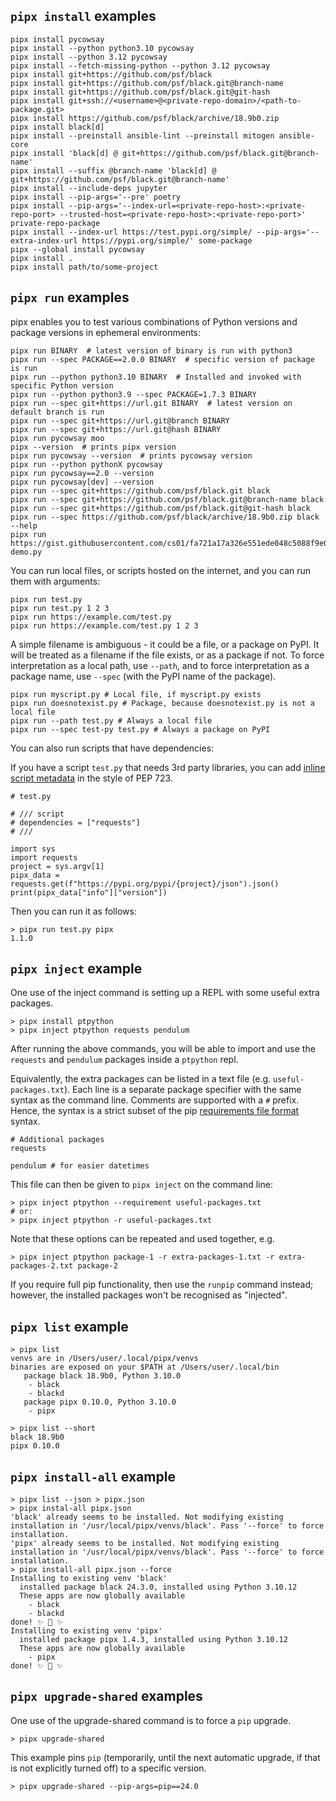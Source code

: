 ## `pipx install` examples

```
pipx install pycowsay
pipx install --python python3.10 pycowsay
pipx install --python 3.12 pycowsay
pipx install --fetch-missing-python --python 3.12 pycowsay
pipx install git+https://github.com/psf/black
pipx install git+https://github.com/psf/black.git@branch-name
pipx install git+https://github.com/psf/black.git@git-hash
pipx install git+ssh://<username>@<private-repo-domain>/<path-to-package.git>
pipx install https://github.com/psf/black/archive/18.9b0.zip
pipx install black[d]
pipx install --preinstall ansible-lint --preinstall mitogen ansible-core
pipx install 'black[d] @ git+https://github.com/psf/black.git@branch-name'
pipx install --suffix @branch-name 'black[d] @ git+https://github.com/psf/black.git@branch-name'
pipx install --include-deps jupyter
pipx install --pip-args='--pre' poetry
pipx install --pip-args='--index-url=<private-repo-host>:<private-repo-port> --trusted-host=<private-repo-host>:<private-repo-port>' private-repo-package
pipx install --index-url https://test.pypi.org/simple/ --pip-args='--extra-index-url https://pypi.org/simple/' some-package
pipx --global install pycowsay
pipx install .
pipx install path/to/some-project
```

## `pipx run` examples

pipx enables you to test various combinations of Python versions and package versions in ephemeral environments:

```
pipx run BINARY  # latest version of binary is run with python3
pipx run --spec PACKAGE==2.0.0 BINARY  # specific version of package is run
pipx run --python python3.10 BINARY  # Installed and invoked with specific Python version
pipx run --python python3.9 --spec PACKAGE=1.7.3 BINARY
pipx run --spec git+https://url.git BINARY  # latest version on default branch is run
pipx run --spec git+https://url.git@branch BINARY
pipx run --spec git+https://url.git@hash BINARY
pipx run pycowsay moo
pipx --version  # prints pipx version
pipx run pycowsay --version  # prints pycowsay version
pipx run --python pythonX pycowsay
pipx run pycowsay==2.0 --version
pipx run pycowsay[dev] --version
pipx run --spec git+https://github.com/psf/black.git black
pipx run --spec git+https://github.com/psf/black.git@branch-name black
pipx run --spec git+https://github.com/psf/black.git@git-hash black
pipx run --spec https://github.com/psf/black/archive/18.9b0.zip black --help
pipx run https://gist.githubusercontent.com/cs01/fa721a17a326e551ede048c5088f9e0f/raw/6bdfbb6e9c1132b1c38fdd2f195d4a24c540c324/pipx-demo.py
```

You can run local files, or scripts hosted on the internet, and you can run them with arguments:

```
pipx run test.py
pipx run test.py 1 2 3
pipx run https://example.com/test.py
pipx run https://example.com/test.py 1 2 3
```

A simple filename is ambiguous - it could be a file, or a package on PyPI. It will be treated as a filename if the file
exists, or as a package if not. To force interpretation as a local path, use `--path`, and to force interpretation as a
package name, use `--spec` (with the PyPI name of the package).

```
pipx run myscript.py # Local file, if myscript.py exists
pipx run doesnotexist.py # Package, because doesnotexist.py is not a local file
pipx run --path test.py # Always a local file
pipx run --spec test-py test.py # Always a package on PyPI
```

You can also run scripts that have dependencies:

If you have a script `test.py` that needs 3rd party libraries, you can add [inline script metadata](https://packaging.python.org/en/latest/specifications/inline-script-metadata/) in the style of PEP 723.

```
# test.py

# /// script
# dependencies = ["requests"]
# ///

import sys
import requests
project = sys.argv[1]
pipx_data = requests.get(f"https://pypi.org/pypi/{project}/json").json()
print(pipx_data["info"]["version"])
```

Then you can run it as follows:

```
> pipx run test.py pipx
1.1.0
```

## `pipx inject` example

One use of the inject command is setting up a REPL with some useful extra packages.

```
> pipx install ptpython
> pipx inject ptpython requests pendulum
```

After running the above commands, you will be able to import and use the `requests` and `pendulum` packages inside a
`ptpython` repl.

Equivalently, the extra packages can be listed in a text file (e.g. `useful-packages.txt`).
Each line is a separate package specifier with the same syntax as the command line.
Comments are supported with a `#` prefix.
Hence, the syntax is a strict subset of the pip [requirements file format][pip-requirements] syntax.

[pip-requirements]: https://pip.pypa.io/en/stable/reference/requirements-file-format/

```
# Additional packages
requests

pendulum # for easier datetimes
```

This file can then be given to `pipx inject` on the command line:

```shell
> pipx inject ptpython --requirement useful-packages.txt
# or:
> pipx inject ptpython -r useful-packages.txt
```

Note that these options can be repeated and used together, e.g.

```
> pipx inject ptpython package-1 -r extra-packages-1.txt -r extra-packages-2.txt package-2
```

If you require full pip functionality, then use the `runpip` command instead;
however, the installed packages won't be recognised as "injected".

## `pipx list` example

```
> pipx list
venvs are in /Users/user/.local/pipx/venvs
binaries are exposed on your $PATH at /Users/user/.local/bin
   package black 18.9b0, Python 3.10.0
    - black
    - blackd
   package pipx 0.10.0, Python 3.10.0
    - pipx

> pipx list --short
black 18.9b0
pipx 0.10.0
```

## `pipx install-all` example

```shell
> pipx list --json > pipx.json
> pipx instal-all pipx.json
'black' already seems to be installed. Not modifying existing installation in '/usr/local/pipx/venvs/black'. Pass '--force' to force installation.
'pipx' already seems to be installed. Not modifying existing installation in '/usr/local/pipx/venvs/black'. Pass '--force' to force installation.
> pipx install-all pipx.json --force
Installing to existing venv 'black'
  installed package black 24.3.0, installed using Python 3.10.12
  These apps are now globally available
    - black
    - blackd
done! ✨ 🌟 ✨
Installing to existing venv 'pipx'
  installed package pipx 1.4.3, installed using Python 3.10.12
  These apps are now globally available
    - pipx
done! ✨ 🌟 ✨
```

## `pipx upgrade-shared` examples

One use of the upgrade-shared command is to force a `pip` upgrade.

```shell
> pipx upgrade-shared
```

This example pins `pip` (temporarily, until the next automatic upgrade, if that is not explicitly turned off) to a specific version.

```shell
> pipx upgrade-shared --pip-args=pip==24.0
```
